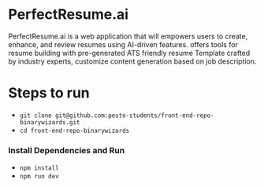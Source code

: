 # PerfectResume.ai

PerfectResume.ai is a web application that will empowers users to create, enhance, and review
resumes using AI-driven features. offers tools for resume building with pre-generated ATS friendly resume Template crafted by industry experts, customize content generation based on job description.

# Steps to run
- `git clone git@github.com:pesto-students/front-end-repo-binarywizards.git`
- `cd front-end-repo-binarywizards`

### Install Dependencies and Run
- `npm install`
- `npm run dev`
